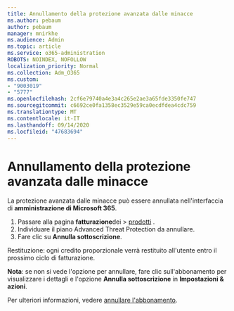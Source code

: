 ```yaml
---
title: Annullamento della protezione avanzata dalle minacce
ms.author: pebaum
author: pebaum
manager: mnirkhe
ms.audience: Admin
ms.topic: article
ms.service: o365-administration
ROBOTS: NOINDEX, NOFOLLOW
localization_priority: Normal
ms.collection: Adm_O365
ms.custom:
- "9003019"
- "5777"
ms.openlocfilehash: 2cf6e79740a4e3a4c265e2ae3a65fde3350fe747
ms.sourcegitcommit: c6692ce0fa1358ec3529e59ca0ecdfdea4cdc759
ms.translationtype: MT
ms.contentlocale: it-IT
ms.lasthandoff: 09/14/2020
ms.locfileid: "47683694"
---
```

# <a name="cancel-advanced-threat-protection"></a>Annullamento della protezione avanzata dalle minacce

La protezione avanzata dalle minacce può essere annullata nell'interfaccia di **amministrazione di Microsoft 365**.

1. Passare alla pagina **fatturazione**dei  >  [prodotti](https://go.microsoft.com/fwlink/p/?linkid=842054) .
2. Individuare il piano Advanced Threat Protection da annullare.
3. Fare clic su **Annulla sottoscrizione**.

Restituzione: ogni credito proporzionale verrà restituito all'utente entro il prossimo ciclo di fatturazione.

**Nota**: se non si vede l'opzione per annullare, fare clic sull'abbonamento per visualizzare i dettagli e l'opzione **Annulla sottoscrizione** in **Impostazioni & azioni**.

Per ulteriori informazioni, vedere [annullare l'abbonamento](https://docs.microsoft.com/microsoft-365/commerce/subscriptions/cancel-your-subscription).
